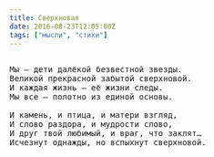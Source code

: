 ```yaml
---
title: Сверхновая
date: 2016-08-23T12:05:00Z
tags: ["мысли", "стихи"]
---
```


<pre>

Мы – дети далёкой безвестной звезды.
Великой прекрасной забытой сверхновой.
И каждая жизнь – её жизни следы.
Мы все – полотно из единой основы.

И камень, и птица, и матери взгляд,
И слово раздора, и мудрости слово,
И друг твой любимый, и враг, что заклят…
Исчезнут однажды, но вспыхнут сверхновой.

</pre>